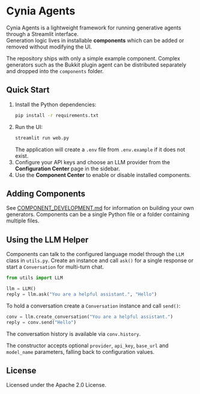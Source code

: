 # Cynia Agents

Cynia Agents is a lightweight framework for running generative agents through a Streamlit interface.  
Generation logic lives in installable **components** which can be added or removed without modifying the UI.

The repository ships with only a simple example component.  Complex generators such as the Bukkit plugin agent can be distributed separately and dropped into the `components` folder.

## Quick Start

1. Install the Python dependencies:
   ```bash
   pip install -r requirements.txt
   ```
2. Run the UI:
   ```bash
   streamlit run web.py
   ```
   The application will create a `.env` file from `.env.example` if it does not exist.
3. Configure your API keys and choose an LLM provider from the **Configuration Center** page in the sidebar.
4. Use the **Component Center** to enable or disable installed components.

## Adding Components
See [COMPONENT_DEVELOPMENT.md](COMPONENT_DEVELOPMENT.md) for information on building your own generators.
Components can be a single Python file or a folder containing multiple files.

## Using the LLM Helper
Components can talk to the configured language model through the `LLM` class in `utils.py`.
Create an instance and call `ask()` for a single response or start a `Conversation` for multi-turn chat.

```python
from utils import LLM

llm = LLM()
reply = llm.ask("You are a helpful assistant.", "Hello")
```
To hold a conversation create a `Conversation` instance and call `send()`:

```python
conv = llm.create_conversation("You are a helpful assistant.")
reply = conv.send("Hello")
```
The conversation history is available via ``conv.history``.

The constructor accepts optional `provider`, `api_key`, `base_url` and `model_name` parameters, falling back to configuration values.


## License
Licensed under the Apache 2.0 License.
